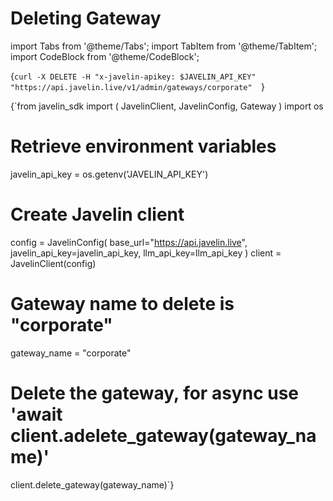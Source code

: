 # Deleting Gateway
import Tabs from '@theme/Tabs';
import TabItem from '@theme/TabItem';
import CodeBlock from '@theme/CodeBlock';

<Tabs>
<TabItem value="shell" label="Using the API:">

<CodeBlock
  language="python">
  {`
curl -X DELETE -H "x-javelin-apikey: $JAVELIN_API_KEY" "https://api.javelin.live/v1/admin/gateways/corporate"  
`}
</CodeBlock>

</TabItem>

<TabItem value="py" label="In Python:">

<CodeBlock
  language="python">
  {`from javelin_sdk import (
    JavelinClient,
    JavelinConfig,
    Gateway
)
import os

# Retrieve environment variables
javelin_api_key = os.getenv('JAVELIN_API_KEY')

# Create Javelin client
config = JavelinConfig(
    base_url="https://api.javelin.live",
    javelin_api_key=javelin_api_key,
    llm_api_key=llm_api_key
)
client = JavelinClient(config)

# Gateway name to delete is "corporate"
gateway_name = "corporate"

# Delete the gateway, for async use 'await client.adelete_gateway(gateway_name)'
client.delete_gateway(gateway_name)`}
</CodeBlock>


</TabItem>

</Tabs>
